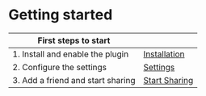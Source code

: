 # Getting started

| First steps to start | |
| --- | --- |
| 1. Install and enable the plugin | [Installation](installation.md) |
| 2. Configure the settings | [Settings](settings.md) |
| 3. Add a friend and start sharing | [Start Sharing](start-sharing.md) |
